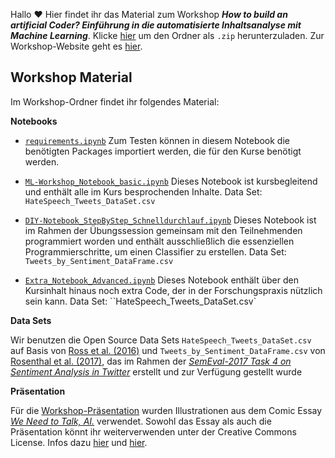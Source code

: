 Hallo :hearts: Hier findet ihr das Material zum Workshop **_How to build an artificial Coder? Einführung in die automatisierte Inhaltsanalyse mit Machine Learning_**. Klicke [hier](https://github.com/ankekat1000/Workshop-ML-Automatisierte-Inhaltsanalyse/archive/main.zip) um den Ordner als `.zip` herunterzuladen. Zur Workshop-Website geht es [hier](https://ankekat1000.github.io/Workshop-ML-Automatisierte-Inhaltsanalyse/).

## Workshop Material
Im Workshop-Ordner findet ihr folgendes Material:

**Notebooks**

- [`requirements.ipynb`](./requirements.ipynb) Zum Testen können in diesem Notebook die benötigten Packages importiert werden, die für den Kurse benötigt werden.

- [`ML-Workshop_Notebook_basic.ipynb`](./ML-Workshop_Notebook_basic.ipynb) Dieses Notebook ist kursbegleitend und enthält alle im Kurs besprochenden Inhalte. Data Set: `HateSpeech_Tweets_DataSet.csv`

- [`DIY-Notebook_StepByStep_Schnelldurchlauf.ipynb`](./DIY-Notebook_StepByStep_Schnelldurchlauf.ipynb) Dieses Notebook ist im Rahmen der Übungssession gemeinsam mit den Teilnehmenden programmiert worden und enthält ausschließlich die essenziellen Programmierschritte, um einen Classifier zu erstellen. Data Set: `Tweets_by_Sentiment_DataFrame.csv`

- [`Extra_Notebook_Advanced.ipynb`](./Extra_Notebook_Advanced.ipynb) Dieses Notebook enthält über den Kursinhalt hinaus noch extra Code, der in der Forschungspraxis nützlich sein kann. Data Set: ``HateSpeech_Tweets_DataSet.csv`

**Data Sets**

Wir benutzen die Open Source Data Sets `HateSpeech_Tweets_DataSet.csv` auf Basis von [Ross et al. (2016)](https://github.com/UCSM-DUE/IWG_hatespeech_public) und `Tweets_by_Sentiment_DataFrame.csv` von [Rosenthal et al. (2017)](https://www.aclweb.org/anthology/S17-2088/), das im Rahmen der [_SemEval-2017 Task 4 on Sentiment Analysis in Twitter_](https://alt.qcri.org/semeval2017/task4/index.php?id=data-and-tools) erstellt und zur Verfügung gestellt wurde

**Präsentation**

Für die [Workshop-Präsentation](./Presentation_ML_Workshop_NaRezFo_2021_AnkeStoll.pdf) wurden Illustrationen aus dem Comic Essay [_We Need to Talk, AI._](https://weneedtotalk.ai/) verwendet. Sowohl das Essay als auch die Präsentation könnt ihr weiterverwenden unter der Creative Commons License. Infos dazu [hier](https://weneedtotalk.ai/562-2/) und [hier](./LICENSE).
